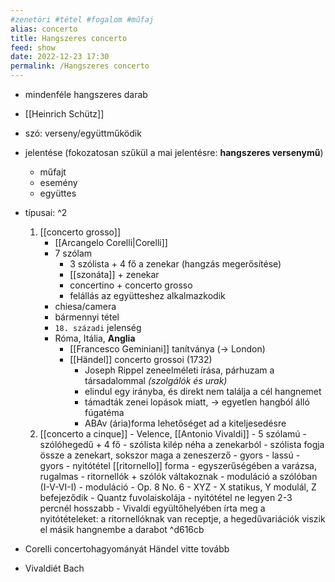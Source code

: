 ```yaml
---
#zenetöri #tétel #fogalom #műfaj
alias: concerto
title: Hangszeres concerto
feed: show
date: 2022-12-23 17:30
permalink: /Hangszeres concerto
---
```


- mindenféle hangszeres darab
- [[Heinrich Schütz]]
- szó: verseny/együttműködik
- jelentése (fokozatosan szűkül a mai jelentésre: **hangszeres versenymű**)
	- műfajt
	- esemény
	- együttes
- típusai: ^2
	1. [[concerto grosso]]
		- [[Arcangelo Corelli|Corelli]]
		- 7 szólam
			- 3 szólista + 4 fő a zenekar (hangzás megerősítése)
			- [[szonáta]] + zenekar
			- concertino + concerto grosso
			- felállás az együtteshez alkalmazkodik
		- chiesa/camera
		- bármennyi tétel
		- `18. századi` jelenség
		- Róma, Itália, **Anglia**
			- [[Francesco Geminiani]] tanítványa (-> London)
			- [[Händel]] concerto grossoi (1732)
				- Joseph Rippel zeneelméleti írása, párhuzam a társadalommal *(szolgálók és urak)*
				- elindul egy irányba, és direkt nem találja a cél hangnemet
				- támadták zenei lopások miatt, -> egyetlen hangból álló fúgatéma
				- ABAv (ária)forma lehetőséget ad a kiteljesedésre
	2. [[concerto a cinque]]
			- Velence, [[Antonio Vivaldi]] 
			- 5 szólamú
				- szólóhegedű + 4 fő
				- szólista kilép néha a zenekarból
				- szólista fogja össze a zenekart, sokszor maga a zeneszerző
			- gyors - lassú - gyors
			- nyitótétel [[ritornello]] forma
				- egyszerűségében a varázsa, rugalmas
				- ritornellók + szólók váltakoznak
				- moduláció a szólóban (I-V-VI-I)
			- moduláció
			- Op. 8 No. 6
				- XYZ
				- X statikus, Y modulál, Z befejeződik
			- Quantz fuvolaiskolája
				- nyitótétel ne legyen 2-3 percnél hosszabb
				- Vivaldi együltőhelyében írta meg a nyitótételeket: a ritornellóknak van receptje, a hegedűvariációk viszik el másik hangnembe a darabot ^d616cb
	
- Corelli concertohagyományát Händel vitte tovább
- Vivaldiét Bach